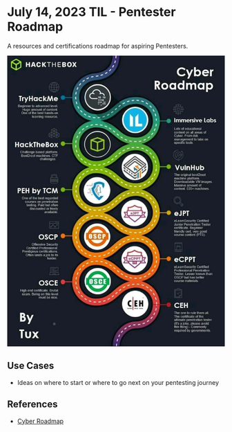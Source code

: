 # July 14, 2023 TIL - Pentester Roadmap

A resources and certifications roadmap for aspiring Pentesters.

![Cyber Roadmap](../assets/cybersecurity/cyber-roadmap.jpeg)

## Use Cases

- Ideas on where to start or where to go next on your pentesting journey

## References

- [Cyber Roadmap](https://pbs.twimg.com/media/FahclGlUEAIWp72?format=jpg&name=medium)

